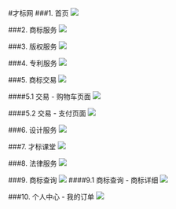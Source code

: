 #才标网 
###1. 首页
![](/assets/1.1-快速办理.jpg)

###2. 商标服务
![](/assets/2-商标服务.jpg)

###3. 版权服务
![](/assets/3-版权服务.jpg)

###4. 专利服务
![](/assets/4-专利服务.jpg)

###5. 商标交易
![](/assets/5-商标交易.jpg)

####5.1 交易 - 购物车页面
![](/assets/12.0-购物车页面.jpg)

####5.2 交易 - 支付页面
![](/assets/12.1-支付页面.jpg)

###6. 设计服务
![](/assets/6-设计服务.jpg)

###7. 才标课堂
![](/assets/7-才标课堂.jpg)

###8. 法律服务
![](/assets/8-法律服务.jpg)

###9. 商标查询
![](/assets/9.0-商标查询.jpg)
####9.1 商标查询 - 商标详细
![](/assets/9.1-商标详细.jpg)

###10. 个人中心 - 我的订单
![](/assets/10.4我的订单.jpg)


